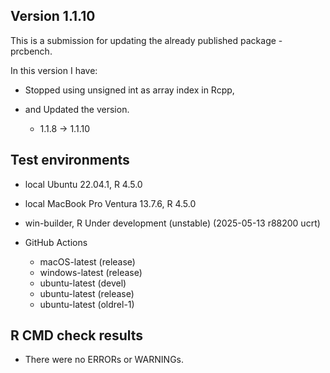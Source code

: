 ## Version 1.1.10
This is a submission for updating the already published package - prcbench.

In this version I have:

* Stopped using unsigned int as array index in Rcpp, 

* and Updated the version.
    * 1.1.8 -> 1.1.10

    
## Test environments

-   local Ubuntu 22.04.1, R 4.5.0

-   local MacBook Pro Ventura 13.7.6, R 4.5.0

-   win-builder, R Under development (unstable) (2025-05-13 r88200 ucrt)

-   GitHub Actions

    -   macOS-latest (release)
    -   windows-latest (release)
    -   ubuntu-latest (devel)
    -   ubuntu-latest (release)
    -   ubuntu-latest (oldrel-1)


## R CMD check results
* There were no ERRORs or WARNINGs.
